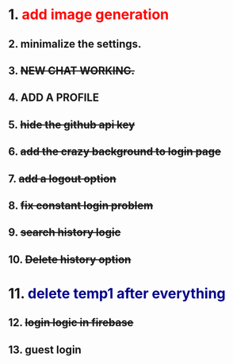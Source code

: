 # 1. <span style="color:red">add image generation</span>
## 2. minimalize the settings.
## 3. ~~NEW CHAT WORKING.~~
## 4. ADD A PROFILE 
## 5. ~~hide the github api key~~ 
## 6. ~~add the crazy background to login page~~
## 7. ~~add a logout option~~
## 8. ~~fix constant login problem~~
## 9. ~~search history logic~~
## 10. ~~Delete history option~~
# 11. <span style="color:darkblue">delete temp1 after everything</span>
## 12. ~~login logic in firebase~~
## 13. guest login